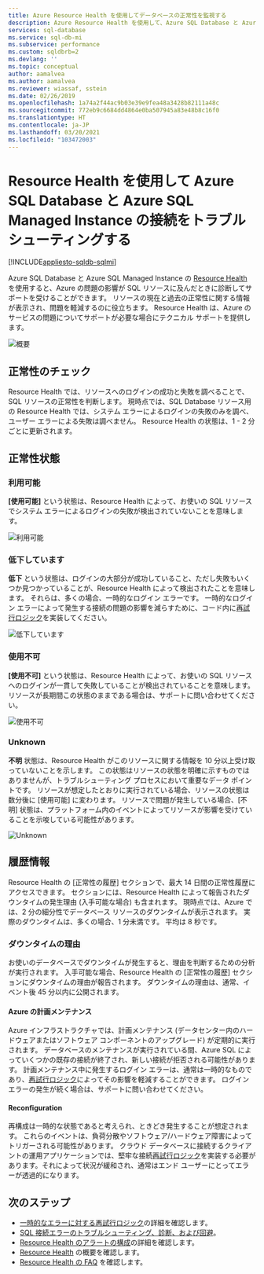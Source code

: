 ```yaml
---
title: Azure Resource Health を使用してデータベースの正常性を監視する
description: Azure Resource Health を使用して、Azure SQL Database と Azure SQL Managed Instance の正常性を監視し、Azure の問題の影響が SQL リソースに及んだときに診断してサポートを受けることができます。
services: sql-database
ms.service: sql-db-mi
ms.subservice: performance
ms.custom: sqldbrb=2
ms.devlang: ''
ms.topic: conceptual
author: aamalvea
ms.author: aamalvea
ms.reviewer: wiassaf, sstein
ms.date: 02/26/2019
ms.openlocfilehash: 1a74a2f44ac9b03e39e9fea48a3428b82111a48c
ms.sourcegitcommit: 772eb9c6684dd4864e0ba507945a83e48b8c16f0
ms.translationtype: HT
ms.contentlocale: ja-JP
ms.lasthandoff: 03/20/2021
ms.locfileid: "103472003"
---
```

# <a name="use-resource-health-to-troubleshoot-connectivity-for-azure-sql-database-and-azure-sql-managed-instance"></a>Resource Health を使用して Azure SQL Database と Azure SQL Managed Instance の接続をトラブルシューティングする
[!INCLUDE[appliesto-sqldb-sqlmi](../includes/appliesto-sqldb-sqlmi.md)]

Azure SQL Database と Azure SQL Managed Instance の [Resource Health](../../service-health/resource-health-overview.md#get-started) を使用すると、Azure の問題の影響が SQL リソースに及んだときに診断してサポートを受けることができます。 リソースの現在と過去の正常性に関する情報が表示され、問題を軽減するのに役立ちます。 Resource Health は、Azure のサービスの問題についてサポートが必要な場合にテクニカル サポートを提供します。

![概要](./media/resource-health-to-troubleshoot-connectivity/sql-resource-health-overview.jpg)

## <a name="health-checks"></a>正常性のチェック

Resource Health では、リソースへのログインの成功と失敗を調べることで、SQL リソースの正常性を判断します。 現時点では、SQL Database リソース用の Resource Health では、システム エラーによるログインの失敗のみを調べ、ユーザー エラーによる失敗は調べません。 Resource Health の状態は、1 - 2 分ごとに更新されます。

## <a name="health-states"></a>正常性状態

### <a name="available"></a>利用可能

**[使用可能]** という状態は、Resource Health によって、お使いの SQL リソースでシステム エラーによるログインの失敗が検出されていないことを意味します。

![利用可能](./media/resource-health-to-troubleshoot-connectivity/sql-resource-health-available.jpg)

### <a name="degraded"></a>低下しています

**低下** という状態は、ログインの大部分が成功していること、ただし失敗もいくつか見つかっていることが、Resource Health によって検出されたことを意味します。 それらは、多くの場合、一時的なログイン エラーです。 一時的なログイン エラーによって発生する接続の問題の影響を減らすために、コード内に[再試行ロジック](troubleshoot-common-connectivity-issues.md#retry-logic-for-transient-errors)を実装してください。

![低下しています](./media/resource-health-to-troubleshoot-connectivity/sql-resource-health-degraded.jpg)

### <a name="unavailable"></a>使用不可

**[使用不可]** という状態は、Resource Health によって、お使いの SQL リソースへのログインが一貫して失敗していることが検出されていることを意味します。 リソースが長期間この状態のままである場合は、サポートに問い合わせてください。

![使用不可](./media/resource-health-to-troubleshoot-connectivity/sql-resource-health-unavailable.jpg)

### <a name="unknown"></a>Unknown

**不明** 状態は、Resource Health がこのリソースに関する情報を 10 分以上受け取っていないことを示します。 この状態はリソースの状態を明確に示すものではありませんが、トラブルシューティング プロセスにおいて重要なデータ ポイントです。 リソースが想定したとおりに実行されている場合、リソースの状態は数分後に [使用可能] に変わります。 リソースで問題が発生している場合、[不明] 状態は、プラットフォーム内のイベントによってリソースが影響を受けていることを示唆している可能性があります。

![Unknown](./media/resource-health-to-troubleshoot-connectivity/sql-resource-health-unknown.jpg)

## <a name="historical-information"></a>履歴情報

Resource Health の [正常性の履歴] セクションで、最大 14 日間の正常性履歴にアクセスできます。 セクションには、Resource Health によって報告されたダウンタイムの発生理由 (入手可能な場合) も含まれます。 現時点では、Azure では、2 分の細分性でデータベース リソースのダウンタイムが表示されます。 実際のダウンタイムは、多くの場合、1 分未満です。 平均は 8 秒です。

### <a name="downtime-reasons"></a>ダウンタイムの理由

お使いのデータベースでダウンタイムが発生すると、理由を判断するための分析が実行されます。 入手可能な場合、Resource Health の [正常性の履歴] セクションにダウンタイムの理由が報告されます。 ダウンタイムの理由は、通常、イベント後 45 分以内に公開されます。

#### <a name="planned-maintenance"></a>Azure の計画メンテナンス

Azure インフラストラクチャでは、計画メンテナンス (データセンター内のハードウェアまたはソフトウェア コンポーネントのアップグレード) が定期的に実行されます。 データベースのメンテナンスが実行されている間、Azure SQL によっていくつかの既存の接続が終了され、新しい接続が拒否される可能性があります。 計画メンテナンス中に発生するログイン エラーは、通常は一時的なものであり、[再試行ロジック](troubleshoot-common-connectivity-issues.md#retry-logic-for-transient-errors)によってその影響を軽減することができます。 ログイン エラーの発生が続く場合は、サポートに問い合わせてください。

#### <a name="reconfiguration"></a>Reconfiguration

再構成は一時的な状態であると考えられ、ときどき発生することが想定されます。 これらのイベントは、負荷分散やソフトウェア/ハードウェア障害によってトリガーされる可能性があります。 クラウド データベースに接続するクライアントの運用アプリケーションでは、堅牢な接続[再試行ロジック](troubleshoot-common-connectivity-issues.md#retry-logic-for-transient-errors)を実装する必要があります。それによって状況が緩和され、通常はエンド ユーザーにとってエラーが透過的になります。

## <a name="next-steps"></a>次のステップ

- [一時的なエラーに対する再試行ロジック](troubleshoot-common-connectivity-issues.md#retry-logic-for-transient-errors)の詳細を確認します。
- [SQL 接続エラーのトラブルシューティング、診断、および回避](troubleshoot-common-connectivity-issues.md)。
- [Resource Health のアラートの構成](../../service-health/resource-health-alert-arm-template-guide.md)の詳細を確認します。
- [Resource Health](../../application-gateway/resource-health-overview.md) の概要を確認します。
- [Resource Health の FAQ](../../service-health/resource-health-faq.md) を確認します。
